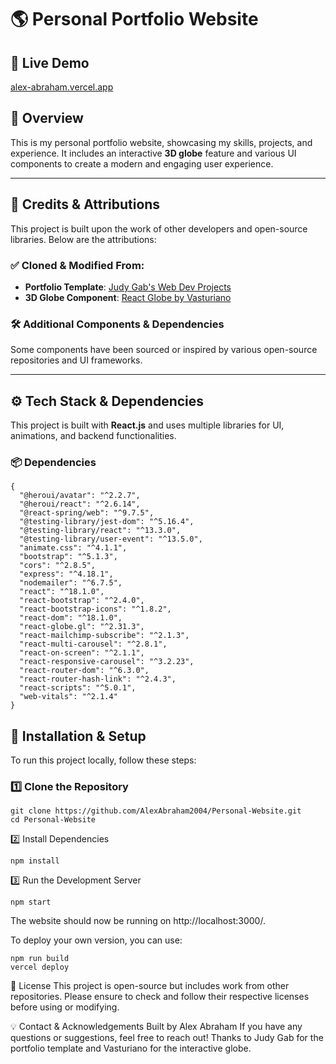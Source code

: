 # 🌎 Personal Portfolio Website

## 🔗 Live Demo
[alex-abraham.vercel.app](https://alex-abraham.vercel.app/)

## 📌 Overview
This is my personal portfolio website, showcasing my skills, projects, and experience. It includes an interactive **3D globe** feature and various UI components to create a modern and engaging user experience.

---

## 🎨 **Credits & Attributions**
This project is built upon the work of other developers and open-source libraries. Below are the attributions:

### ✅ **Cloned & Modified From:**
- **Portfolio Template**: [Judy Gab's Web Dev Projects](https://github.com/judygab/web-dev-projects/tree/main/personal-portfolio)
- **3D Globe Component**: [React Globe by Vasturiano](https://github.com/vasturiano/react-globe.gl/tree/master)

### 🛠 **Additional Components & Dependencies**
Some components have been sourced or inspired by various open-source repositories and UI frameworks.

---

## ⚙️ **Tech Stack & Dependencies**
This project is built with **React.js** and uses multiple libraries for UI, animations, and backend functionalities.

### 📦 **Dependencies**
```
{
  "@heroui/avatar": "^2.2.7",
  "@heroui/react": "^2.6.14",
  "@react-spring/web": "^9.7.5",
  "@testing-library/jest-dom": "^5.16.4",
  "@testing-library/react": "^13.3.0",
  "@testing-library/user-event": "^13.5.0",
  "animate.css": "^4.1.1",
  "bootstrap": "^5.1.3",
  "cors": "^2.8.5",
  "express": "^4.18.1",
  "nodemailer": "^6.7.5",
  "react": "^18.1.0",
  "react-bootstrap": "^2.4.0",
  "react-bootstrap-icons": "^1.8.2",
  "react-dom": "^18.1.0",
  "react-globe.gl": "^2.31.3",
  "react-mailchimp-subscribe": "^2.1.3",
  "react-multi-carousel": "^2.8.1",
  "react-on-screen": "^2.1.1",
  "react-responsive-carousel": "^3.2.23",
  "react-router-dom": "^6.3.0",
  "react-router-hash-link": "^2.4.3",
  "react-scripts": "^5.0.1",
  "web-vitals": "^2.1.4"
}
```

## 🚀 Installation & Setup
To run this project locally, follow these steps:

### **1️⃣ Clone the Repository**
```
git clone https://github.com/AlexAbraham2004/Personal-Website.git
cd Personal-Website
```
2️⃣ Install Dependencies
```
npm install
```
3️⃣ Run the Development Server
```
npm start
```
The website should now be running on http://localhost:3000/.

To deploy your own version, you can use:

```
npm run build
vercel deploy
```
📜 License
This project is open-source but includes work from other repositories. Please ensure to check and follow their respective licenses before using or modifying.

💡 Contact & Acknowledgements
Built by Alex Abraham
If you have any questions or suggestions, feel free to reach out!
Thanks to Judy Gab for the portfolio template and Vasturiano for the interactive globe.

